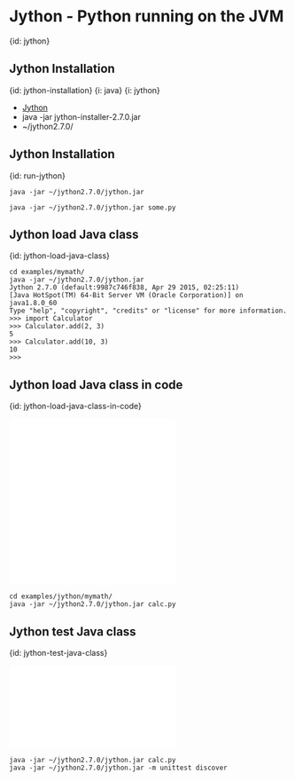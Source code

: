 # Jython - Python running on the JVM
{id: jython}

## Jython Installation
{id: jython-installation}
{i: java}
{i: jython}

* [Jython](http://www.jython.org/)
* java -jar jython-installer-2.7.0.jar
* ~/jython2.7.0/


## Jython Installation
{id: run-jython}

```
java -jar ~/jython2.7.0/jython.jar

java -jar ~/jython2.7.0/jython.jar some.py
```


## Jython load Java class
{id: jython-load-java-class}

```
cd examples/mymath/
java -jar ~/jython2.7.0/jython.jar
Jython 2.7.0 (default:9987c746f838, Apr 29 2015, 02:25:11)
[Java HotSpot(TM) 64-Bit Server VM (Oracle Corporation)] on java1.8.0_60
Type "help", "copyright", "credits" or "license" for more information.
>>> import Calculator
>>> Calculator.add(2, 3)
5
>>> Calculator.add(10, 3)
10
>>>
```


## Jython load Java class in code
{id: jython-load-java-class-in-code}

![](examples/jython/mymath/Calculator.java)
![](examples/jython/mymath/calc.py)

```
cd examples/jython/mymath/
java -jar ~/jython2.7.0/jython.jar calc.py
```


## Jython test Java class
{id: jython-test-java-class}

![](examples/jython/mymath/test_calc.py)

```
java -jar ~/jython2.7.0/jython.jar calc.py
java -jar ~/jython2.7.0/jython.jar -m unittest discover
```
